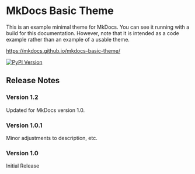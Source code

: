 # MkDocs Basic Theme

This is an example minimal theme for MkDocs. You can see it running with a
build for this documentation. However, note that it is intended as a code
example rather than an example of a usable theme.

https://mkdocs.github.io/mkdocs-basic-theme/

[![PyPI Version][pypi-v-image]][pypi-v-link]

[pypi-v-image]: https://img.shields.io/pypi/v/mkdocs-basic-theme.png
[pypi-v-link]: https://pypi.python.org/pypi/mkdocs-basic-theme

## Release Notes

### Version 1.2

Updated for MkDocs version 1.0.

### Version 1.0.1

Minor adjustments to description, etc.

### Version 1.0

Initial Release
